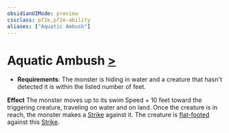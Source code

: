 ```yaml
---
obsidianUIMode: preview
cssclass: pf2e,pf2e-ability
aliases: ["Aquatic Ambush"]
---
```

# Aquatic Ambush [>](chapter-9-playing-the-game.md#Actions "Single Action")

- **Requirements**: The monster is hiding in water and a creature that hasn't detected it is within the listed number of feet.

**Effect** The monster moves up to its swim Speed + 10 feet toward the triggering creature, traveling on water and on land. Once the creature is in reach, the monster makes a [Strike](strike.md) against it. The creature is [flat-footed](conditions.md#Flat-footed) against this [Strike](strike.md).